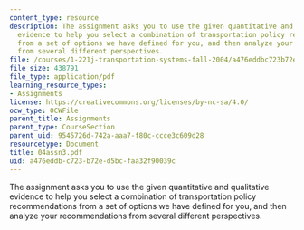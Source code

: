 ```yaml
---
content_type: resource
description: The assignment asks you to use the given quantitative and qualitative
  evidence to help you select a combination of transportation policy recommendations
  from a set of options we have defined for you, and then analyze your recommendations
  from several different perspectives.
file: /courses/1-221j-transportation-systems-fall-2004/a476eddbc723b72ed5bcfaa32f90039c_04assn3.pdf
file_size: 438791
file_type: application/pdf
learning_resource_types:
- Assignments
license: https://creativecommons.org/licenses/by-nc-sa/4.0/
ocw_type: OCWFile
parent_title: Assignments
parent_type: CourseSection
parent_uid: 9545726d-742a-aaa7-f80c-ccce3c609d28
resourcetype: Document
title: 04assn3.pdf
uid: a476eddb-c723-b72e-d5bc-faa32f90039c
---
```

The assignment asks you to use the given quantitative and qualitative evidence to help you select a combination of transportation policy recommendations from a set of options we have defined for you, and then analyze your recommendations from several different perspectives.